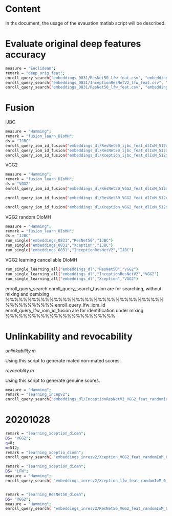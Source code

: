 # Content
In ths document, the usage of the evauation matlab script will be described.

# Evaluate original deep features accuracy
```bash
measure = "Euclidean";
remark = "deep_orig_feat";
enroll_query_search("embeddings_0831/ResNet50_lfw_feat.csv", "embeddings_0831/ResNet50_lfw_name.txt",measure,"LFW",remark);
enroll_query_search("embeddings_0831/InceptionResNetV2_lfw_feat.csv", "embeddings_0831/ResNet50_lfw_name.txt",measure,"LFW",remark);
enroll_query_search("embeddings_0831/ResNet50_lfw_feat.csv", "embeddings_0831/ResNet50_lfw_name.txt",measure,"LFW",remark);

```

# Fusion

IJBC 

```bash
measure = "Hamming";
remark = "fusion_learn_DIoMH";
ds = "IJBC"
enroll_query_iom_id_fusion("embeddings_dl/ResNet50_ijbc_feat_dlIoM_512x8.csv","embeddings_dl/InceptionResNetV2_ijbc_feat_dlIoM_512x8.csv","embeddings_dl/ResNet50_ijbc_name_dl_256x8.txt",measure,ds,remark)
enroll_query_iom_id_fusion("embeddings_dl/ResNet50_ijbc_feat_dlIoM_512x8.csv","embeddings_dl/Xception_ijbc_feat_dlIoM_512x8.csv","embeddings_dl/ResNet50_ijbc_name_dl_256x8.txt",measure,ds,remark)
enroll_query_iom_id_fusion("embeddings_dl/Xception_ijbc_feat_dlIoM_512x8.csv","embeddings_dl/InceptionResNetV2_ijbc_feat_dlIoM_512x8.csv","embeddings_dl/ResNet50_ijbc_name_dl_256x8.txt",measure,ds,remark)
```

VGG2

```bash
measure = "Hamming";
remark = "fusion_learn_DIoMH";
ds = "VGG2"
enroll_query_iom_id_fusion("embeddings_dl/ResNet50_VGG2_feat_dlIoM_512x8.csv","embeddings_dl/InceptionResNetV2_VGG2_feat_dlIoM_512x8.csv","embeddings_dl/ResNet50_VGG2_name_dl_256x8.txt",measure,ds,remark)

enroll_query_iom_id_fusion("embeddings_dl/ResNet50_VGG2_feat_dlIoM_512x8.csv","embeddings_dl/Xception_VGG2_feat_dlIoM_512x8.csv","embeddings_dl/ResNet50_VGG2_name_dl_256x8.txt",measure,ds,remark)

enroll_query_iom_id_fusion("embeddings_dl/Xception_VGG2_feat_dlIoM_512x8.csv","embeddings_dl/InceptionResNetV2_VGG2_feat_dlIoM_512x8.csv","embeddings_dl/ResNet50_VGG2_name_dl_256x8.txt",measure,ds,remark)

```
VGG2 random DIoMH 
```bash
measure = "Hamming";
remark = "fusion_learn_DIoMH";
ds = "IJBC"
run_single("embeddings_0831","ResNet50","IJBC")  
run_single("embeddings_0831","Xception","IJBC")  
run_single("embeddings_0831","InceptionResNetV2","IJBC")  
```

VGG2 learning cancellable DIoMH 
```bash
run_single_learning_all("embeddings_dl","ResNet50","VGG2")
run_single_learning_all("embeddings_dl","InceptionResNetV2","VGG2")
run_single_learning_all("embeddings_dl","Xception","VGG2")
```

enroll_query_search
enroll_query_search_fusion
are for searching, without mixing and demixing
%%%%%%%%%%%%%%%%%%%%%%%%%%%%%%%%%%%%%%%%%%%%%%%
enroll_query_lfw_iom_id
enroll_query_lfw_iom_id_fusion
are for identification under mixing
%%%%%%%%%%%%%%%%%%%%%%%%%


# Unlinkability and revocability

_unlinkability.m_

Using this script to generate mated non-mated scores.

_revocablity.m_

Using this script to generate genuine scores.




```bash
measure = "Hamming";
remark = "learning_incepv2";
enroll_query_search("embeddings_dl/InceptionResNetV2_VGG2_feat_randomIoM_0_LUT_0_512x8.csv", "embeddings_dl/InceptionResNetV2_VGG2_name_randomIoM_0_LUT_0_512x8.txt",measure,"VGG2",remark);

```


# 20201028
```bash
remark = "learning_xception_diomh";                      
DS= "VGG2";                                            
q=8;                                                                                                                      
m=512;     
remark = "learning_xceptio_diomh";  
enroll_query_search( "embeddings_inresv2/Xception_VGG2_feat_randomIoM_0_LUT_0_512x8.csv", "embeddings_inresv2/Xception_VGG2_name_randomIoM_0_LUT_0_512x8.txt",measure,DS,remark);

remark = "learning_xception_diomh";                      
DS= "LFW";    
measure = "Hamming";
enroll_query_search( "embeddings_inresv2/Xception_lfw_feat_randomIoM_0_LUT_0_512x8.csv", "embeddings_inresv2/Xception_lfw_name_randomIoM_0_LUT_0_512x8.txt",measure,DS,remark);


remark = "learning_ResNet50_diomh";                      
DS= "VGG2";    
measure = "Hamming";
enroll_query_search( "embeddings_inresv2/ResNet50_VGG2_feat_randomIoM_0_LUT_0_512x8.csv", "embeddings_inresv2/ResNet50_VGG2_name_randomIoM_0_LUT_0_512x8.txt",measure,DS,remark);


```